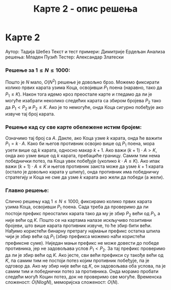 ﻿---
title: Карте 2 - опис решења
---

# Карте 2

Аутор: Тадија Шебез
Текст и тест примери: Димитрије Ердељан
Анализа решења: Младен Пузић
Тестер: Александар Златески

### Решење за $1 \leq N \leq 1000$:
Пошто је $N$ мало, $O(N^2)$ решење је довољно брзо. Можемо фиксирати колико првих карата узима Коца, освојивши $P_1$ поена (наравно, тако да $P_1 \leq K$). Након тога идемо кроз преостале карте и гледамо да ли је могуће изабрати неколико следећих карата са збиром бројева $P_2$ тако да $P_1 < P_2$ и $P_2 \leq K$. Ако је то немогуће, онда Коца сигурно побеђује ако извуче тај број карата. 

### Решење кад су све карте обележене истим бројем:
Означимо тај број са $A$. Дакле, ако Коца узме $k$ карата, онда ће важити $P_1 = k\cdot A$. Како би његов противник освојио више од $P_1$ поена, мора узети више од $k$ карата, односно макар $k+1$. Ако важи $(k+1)\cdot A > K$, онда ако узме више од $k$ карата, пребациће границу. Самим тим нема победнички потез, па Коца увек побеђује (уколико $k\cdot A \leq K$). Ако ипак важи $(k+1)\cdot A \leq K$ и његов противник заиста може да узме $k+1$ карата (остало је довољно карата у шпилу), онда противник има победничку стратегију и Коца не сме да узме $k$ карата ако жели да победи (а жели).

### Главно решење:
Слично решењу кад $1 \leq N \leq 1000$, фиксирамо колико првих карата узима Коца, освојивши $P_1$ поена. Сада треба да проверимо да ли постоји префикс преосталих карата тако да му је збир $P_2$ већи од $P_1$, а није већи од $K$. Пошто се на картама налазе искључиво позитивни бројеви, што више карата противник извуче, то ће збир бити већи. Нађимо користећи бинарну претрагу најмањи префикс остатка шпила чији је збир већи од $P_1$ (збир префикса можемо наћи користећи префиксне суме). Ниједан мањи префикс не може довести до победе противника, јер не задовољава услов $P_1 < P_2$. За тај префикс проверимо да ли је збир већи од $K$. Aко јесте, сви већи префикси су такође већи од $K$, па самим тим не постоји потез којим противник побеђује, па је одговор да. Ако му збир није већи од $K$, он задовољава оба услова, па је самим тим и победнички потез за противника. Онда морамо пробати следећи могућ Коцин потез, док не проверимо све могуће. Временска сложеност: $O(NlogN)$, меморијска сложеност: $O(N)$.
